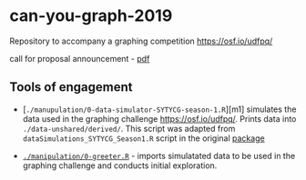 # can-you-graph-2019
Repository to accompany a graphing competition https://osf.io/udfpq/

call for proposal announcement - [pdf][call2019]

[call2019]: http://amplab.colostate.edu/SYTYCG_S1/SYTYCG_Season1_ContestOverview.pdf?fbclid=IwAR0ZiLu2DpPLQRE9cWrP2G2xMxqDEehmFXpQUSUgQLzI9XwnGHFM_19MXM4


## Tools of engagement

- [`./manupulation/0-data-simulator-SYTYCG-season-1.R`][m1] simulates the data used in the graphing challenge https://osf.io/udfpq/. Prints data into `./data-unshared/derived/`. This script was adapted from `dataSimulations_SYTYCG_Season1.R` script in the original [package][osfRepo] 

- [`./manipulation/0-greeter.R`][0-greeter] - imports simulatated data to be used in the graphing challenge and conducts initial exploration.

[osfRepo]:  https://osf.io/udfpq/

[0-greeter]: manipulation/0-greeter.R
